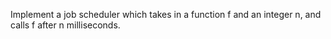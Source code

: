 Implement a job scheduler which takes in a function f and an integer n, and calls f after n milliseconds. 

